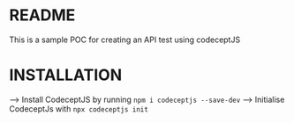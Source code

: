 # README
This is a sample POC for creating an API test using codeceptJS

# INSTALLATION
--> Install CodeceptJS by running `npm i codeceptjs --save-dev`
--> Initialise CodeceptJs with `npx codeceptjs init`
